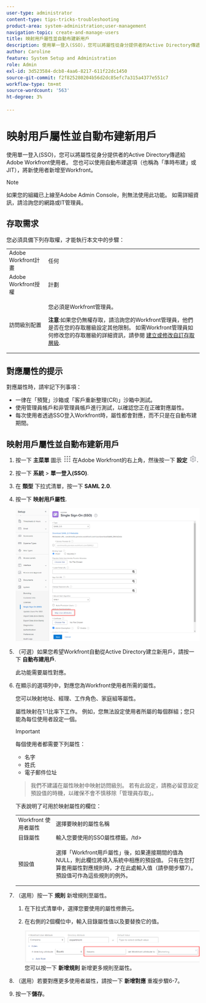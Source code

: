 ```yaml
---
user-type: administrator
content-type: tips-tricks-troubleshooting
product-area: system-administration;user-management
navigation-topic: create-and-manage-users
title: 映射用戶屬性並自動布建新用戶
description: 使用單一登入(SSO)，您可以將屬性從身分提供者的Active Directory傳遞給Adobe Workfront使用者。 您也可以使用自動布建選項（也稱為「準時布建」或JIT），將新使用者新增至Workfront。
author: Caroline
feature: System Setup and Administration
role: Admin
exl-id: 3d523584-dcb8-4aa6-8217-611f22dc1450
source-git-commit: f2f825280204b56d2dc85efc7a315a4377e551c7
workflow-type: tm+mt
source-wordcount: '563'
ht-degree: 3%

---
```


# 映射用戶屬性並自動布建新用戶

使用單一登入(SSO)，您可以將屬性從身分提供者的Active Directory傳遞給Adobe Workfront使用者。 您也可以使用自動布建選項（也稱為「準時布建」或JIT），將新使用者新增至Workfront。

>[!NOTE]
>
>如果您的組織已上線至Adobe Admin Console，則無法使用此功能。 如需詳細資訊，請洽詢您的網路或IT管理員。


## 存取需求

您必須具備下列存取權，才能執行本文中的步驟：

<table style="table-layout:auto"> 
 <col> 
 <col> 
 <tbody> 
  <tr> 
   <td role="rowheader">Adobe Workfront計畫</td> 
   <td>任何</td> 
  </tr> 
  <tr> 
   <td role="rowheader">Adobe Workfront授權</td> 
   <td>計劃</td> 
  </tr> 
  <tr> 
   <td role="rowheader">訪問級別配置</td> 
   <td> <p>您必須是Workfront管理員。</p> <p><b>注意</b>:如果您仍無權存取，請洽詢您的Workfront管理員，他們是否在您的存取層級設定其他限制。 如需Workfront管理員如何修改您的存取層級的詳細資訊，請參閱 <a href="../../../administration-and-setup/add-users/configure-and-grant-access/create-modify-access-levels.md" class="MCXref xref">建立或修改自訂存取層級</a>.</p> </td> 
  </tr> 
 </tbody> 
</table>

## 對應屬性的提示

對應屬性時，請牢記下列事項：

* 一律在「預覽」沙箱或「客戶重新整理(CR)」沙箱中測試。
* 使用管理員帳戶和非管理員帳戶進行測試，以確認您正在正確對應屬性。
* 每次使用者透過SSO登入Workfront時，屬性都會對應，而不只是在自動布建期間。

## 映射用戶屬性並自動布建新用戶

1. 按一下 **主菜單** 圖示 ![](assets/main-menu-icon.png) 在Adobe Workfront的右上角，然後按一下 **設定** ![](assets/gear-icon-settings.png).

1. 按一下 **系統** > **單一登入(SSO)**.

1. 在 **類型** 下拉式清單，按一下 **SAML 2.0**.

1. 按一下 **映射用戶屬性**.

   ![](assets/map-user-attributes.png)

1. （可選）如果您希望Workfront自動從Active Directory建立新用戶，請按一下 **自動布建用戶**.

   此功能需要屬性對應。

1. 在顯示的選項列中，對應您為Workfront使用者所需的屬性。

   您可以映射地址、經理、工作角色、家庭組等屬性。

   屬性映射在1:1比率下工作。 例如，您無法設定使用者所屬的每個群組；您只能為每位使用者設定一個。

   >[!IMPORTANT]
   >
   >每個使用者都需要下列屬性：
   >      
   >* 名字
   >* 姓氏
   >* 電子郵件位址

   >      
   >我們不建議在屬性映射中映射訪問級別。 若有此設定，請務必留意設定預設值的時機，以確保不會不慎移除「管理員存取」。

   下表說明了可用於映射屬性的欄位：

   <table style="table-layout:auto"> 
    <col data-mc-conditions=""> 
    <col data-mc-conditions=""> 
    <tbody> 
     <tr> 
      <td role="rowheader">Workfront 使用者屬性</td> 
      <td>選擇要映射的屬性名稱</td> 
     </tr> 
     <tr> 
      <td role="rowheader">目錄屬性</td> 
      <td>輸入您要使用的SSO屬性標籤。/td&gt; 
     </tr> 
     <tr> 
      <td role="rowheader">預設值</td> 
      <td> <p>選擇「Workfront用戶屬性」後，如果連接期間的值為NULL，則此欄位將填入系統中相應的預設值。 只有在您打算套用屬性對應規則時，才在此處輸入值（請參閱步驟7）。 預設值可作為這些規則的例外。</td> 
     </tr> 
    </tbody> 
   </table>

1. （選用）按一下 **規則** 新增規則至屬性。

   1. 在下拉式清單中，選擇您要使用的屬性修飾元。
   1. 在右側的2個欄位中，輸入目錄屬性值以及要替換它的值。

      ![](assets/rule-fields.png)
   您可以按一下 **新增規則** 新增更多規則至屬性。

1. （選用）若要對應更多使用者屬性，請按一下 **新增對應** 重複步驟6-7。
1. 按一下&#x200B;**儲存**。
